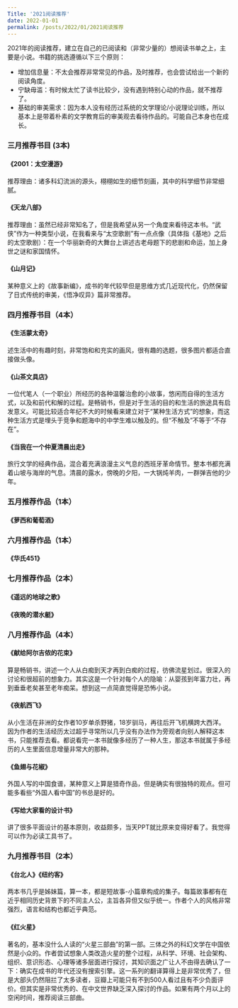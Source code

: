 ```yaml
---
Title: '2021阅读推荐'
date: 2022-01-01
permalink: /posts/2022/01/2021阅读推荐
---
```


2021年的阅读推荐，建立在自己的已阅读和（非常少量的）想阅读书单之上，主要是小说。书籍的挑选遵循以下三个原则：
- 增加信息量：不太会推荐非常常见的作品，及时推荐，也会尝试给出一个新的阅读角度。
- 宁缺毋滥：有时候太忙了读书比较少，没有遇到特别心动的作品，就不推荐了。
- 基础的审美需求：因为本人没有经历过系统的文学理论/小说理论训练，所以基本上是带着朴素的文学教育后的审美观去看待作品的。可能自己本身也在成长。

<!--more-->

### 三月推荐书目 (3本)
#### 《2001：太空漫游》
推荐理由：诸多科幻流派的源头，栩栩如生的细节刻画，其中的科学细节非常细腻。
#### 《天龙八部》
推荐理由：虽然已经非常知名了，但是我希望从另一个角度来看待这本书。“武侠”作为一种类型小说，在我看来与“太空歌剧”有一点点像（具体指《基地》之后的太空歌剧）：在一个华丽新奇的大舞台上讲述古老母题下的悲剧和命运，加上身世之谜和家国情怀。
#### 《山月记》
某种意义上的《故事新编》，成书的年代较早但是思维方式几近现代化，仍然保留了日式传统的审美，《悟净叹异》篇非常推荐。

### 四月推荐书目（4本）
#### 《生活蒙太奇》
述生活中的有趣时刻，非常饱和和充实的画风，很有趣的选题，很多图片都适合直接做头像。
#### 《山茶文具店》
一位代笔人（一个职业）所经历的各种温馨治愈的小故事，悠闲而自得的生活方式，以及和前代和解的过程。是畅销书，但是对于生活的目的和生活的旅途具有启发意义。可能比较适合年纪不大的时候看来建立对于“某种生活方式”的想象，而这种生活方式是埋头于竞争和题海中的中学生难以触及的。但“不触及”不等于“不存在”。
#### 《当我在一个仲夏清晨出走》
旅行文学的经典作品，混合着充满浪漫主义气息的西班牙革命情节。整本书都充满着山坡与海岸的气息。清晨的露水，傍晚的夕阳，一大锅炖羊肉，一群弹吉他的少年。

### 五月推荐作品（1本）
#### 《萝西和葡萄酒》

### 六月推荐作品（1本）
#### 《华氏451》

### 七月推荐作品（2本）
#### 《遥远的地球之歌》

#### 《夜晚的潜水艇》

### 八月推荐作品（4本）
#### 《献给阿尔吉侬的花束》
算是畅销书，讲述一个人从白痴到天才再到白痴的过程，彷佛流星划过。很深入的讨论和很超前的想象力。其实这是一个针对每个人的隐喻：从婴孩到年富力壮，再到垂垂老矣甚至老年痴呆。想到这一点简直觉得是恐怖小说。
#### 《夜航西飞》
从小生活在非洲的女作者10岁单杀野猪，18岁驯马，再往后开飞机横跨大西洋。因为作者的生活经历太过超乎寻常所以几乎没有办法作为旁观者向别人解释这本书，只能推荐去看。都说看完一本书就像多经历了一种人生，那这本书就属于多经历的人生里面信息增量非常大的那种。
#### 《鱼翅与花椒》
外国人写的中国食谱，某种意义上算是猎奇作品，但是确实有很独特的观点。但可能多看些“外国人看中国”的书总是好的。
#### 《写给大家看的设计书》
讲了很多平面设计的基本原则，收益颇多，当天PPT就比原来变得好看了。我觉得可以作为必读工具书了。


### 九月推荐书目（2本）
#### 《台北人》《纽约客》
两本书几乎是姊妹篇，算一本，都是短故事-小篇章构成的集子。每篇故事都有在近乎相同历史背景下的不同主人公，主旨各异但又似乎统一。作者个人的风格非常强烈，语言和结构也都近乎典范。
#### 《红火星》
著名的，基本没什么人读的“火星三部曲”的第一部。三体之外的科幻文学在中国依然是小众的。作者尝试想象人类改造火星的整个过程，从科学、环境、社会架构、组织、意识形态、心理等诸多层面进行探讨，其知识面之广让人不由得去确认了一下：确实在成书的年代还没有搜索引擎。这一系列的翻译算得上是非常优秀了，但是大部头仍然阻拦了太多读者，豆瓣上可能只有不到500人看过且有不少负面评价。但其实是非常优秀的、在中文世界缺乏深入探讨的作品。如果有两个月以上的空闲时间，推荐阅读三部曲。